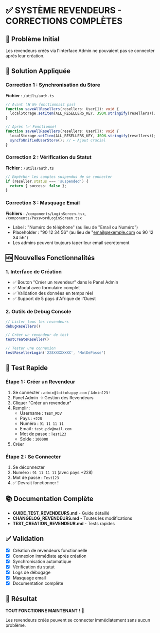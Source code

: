 # ✅ SYSTÈME REVENDEURS - CORRECTIONS COMPLÈTES

## 🎯 Problème Initial
Les revendeurs créés via l'interface Admin ne pouvaient pas se connecter après leur création.

## 🔧 Solution Appliquée

### Correction 1 : Synchronisation du Store
**Fichier** : `/utils/auth.ts`
```typescript
// Avant (❌ Ne fonctionnait pas)
function saveAllResellers(resellers: User[]): void {
  localStorage.setItem(ALL_RESELLERS_KEY, JSON.stringify(resellers));
}

// Après (✅ Fonctionne)
function saveAllResellers(resellers: User[]): void {
  localStorage.setItem(ALL_RESELLERS_KEY, JSON.stringify(resellers));
  syncToUnifiedUserStore(); // ← Ajout crucial
}
```

### Correction 2 : Vérification du Statut
**Fichier** : `/utils/auth.ts`
```typescript
// Empêcher les comptes suspendus de se connecter
if (reseller.status === 'suspended') {
  return { success: false };
}
```

### Correction 3 : Masquage Email
**Fichiers** : `/components/LoginScreen.tsx`, `/components/PasswordLoginScreen.tsx`
- Label : "Numéro de téléphone" (au lieu de "Email ou Numéro")
- Placeholder : "90 12 34 56" (au lieu de "email@exemple.com ou 90 12 34 56")
- Les admins peuvent toujours taper leur email secrètement

## 🆕 Nouvelles Fonctionnalités

### 1. Interface de Création
- ✅ Bouton "Créer un revendeur" dans le Panel Admin
- ✅ Modal avec formulaire complet
- ✅ Validation des données en temps réel
- ✅ Support de 5 pays d'Afrique de l'Ouest

### 2. Outils de Debug Console
```javascript
// Lister tous les revendeurs
debugResellers()

// Créer un revendeur de test
testCreateReseller()

// Tester une connexion
testResellerLogin('228XXXXXXXX', 'MotDePasse')
```

## 🧪 Test Rapide

### Étape 1 : Créer un Revendeur
1. Se connecter : `admin@lottohappy.com` / `Admin123!`
2. Panel Admin → Gestion des Revendeurs
3. Cliquer "Créer un revendeur"
4. Remplir :
   - Username : `TEST_PDV`
   - Pays : `+228`
   - Numéro : `91 11 11 11`
   - Email : `test.pdv@mail.com`
   - Mot de passe : `Test123`
   - Solde : `100000`
5. Créer

### Étape 2 : Se Connecter
1. Se déconnecter
2. Numéro : `91 11 11 11` (avec pays +228)
3. Mot de passe : `Test123`
4. ✅ Devrait fonctionner !

## 📚 Documentation Complète

- **GUIDE_TEST_REVENDEURS.md** - Guide détaillé
- **CHANGELOG_REVENDEURS.md** - Toutes les modifications
- **TEST_CREATION_REVENDEUR.md** - Tests rapides

## ✅ Validation

- [x] Création de revendeurs fonctionnelle
- [x] Connexion immédiate après création
- [x] Synchronisation automatique
- [x] Vérification du statut
- [x] Logs de débogage
- [x] Masquage email
- [x] Documentation complète

## 🎉 Résultat

**TOUT FONCTIONNE MAINTENANT !** 🚀

Les revendeurs créés peuvent se connecter immédiatement sans aucun problème.
